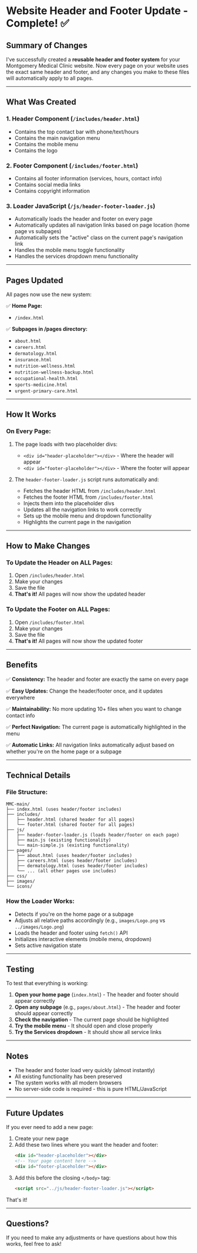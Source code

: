 # Website Header and Footer Update - Complete! ✅

## Summary of Changes

I've successfully created a **reusable header and footer system** for your Montgomery Medical Clinic website. Now every page on your website uses the exact same header and footer, and any changes you make to these files will automatically apply to all pages.

---

## What Was Created

### 1. **Header Component** (`/includes/header.html`)
- Contains the top contact bar with phone/text/hours
- Contains the main navigation menu
- Contains the mobile menu
- Contains the logo

### 2. **Footer Component** (`/includes/footer.html`)
- Contains all footer information (services, hours, contact info)
- Contains social media links
- Contains copyright information

### 3. **Loader JavaScript** (`/js/header-footer-loader.js`)
- Automatically loads the header and footer on every page
- Automatically updates all navigation links based on page location (home page vs subpages)
- Automatically sets the "active" class on the current page's navigation link
- Handles the mobile menu toggle functionality
- Handles the services dropdown menu functionality

---

## Pages Updated

All pages now use the new system:

✅ **Home Page:**
- `/index.html`

✅ **Subpages in /pages directory:**
- `about.html`
- `careers.html`
- `dermatology.html`
- `insurance.html`
- `nutrition-wellness.html`
- `nutrition-wellness-backup.html`
- `occupational-health.html`
- `sports-medicine.html`
- `urgent-primary-care.html`

---

## How It Works

### On Every Page:
1. The page loads with two placeholder divs:
   - `<div id="header-placeholder"></div>` - Where the header will appear
   - `<div id="footer-placeholder"></div>` - Where the footer will appear

2. The `header-footer-loader.js` script runs automatically and:
   - Fetches the header HTML from `/includes/header.html`
   - Fetches the footer HTML from `/includes/footer.html`
   - Injects them into the placeholder divs
   - Updates all the navigation links to work correctly
   - Sets up the mobile menu and dropdown functionality
   - Highlights the current page in the navigation

---

## How to Make Changes

### To Update the Header on ALL Pages:
1. Open `/includes/header.html`
2. Make your changes
3. Save the file
4. **That's it!** All pages will now show the updated header

### To Update the Footer on ALL Pages:
1. Open `/includes/footer.html`
2. Make your changes
3. Save the file
4. **That's it!** All pages will now show the updated footer

---

## Benefits

✅ **Consistency:** The header and footer are exactly the same on every page

✅ **Easy Updates:** Change the header/footer once, and it updates everywhere

✅ **Maintainability:** No more updating 10+ files when you want to change contact info

✅ **Perfect Navigation:** The current page is automatically highlighted in the menu

✅ **Automatic Links:** All navigation links automatically adjust based on whether you're on the home page or a subpage

---

## Technical Details

### File Structure:
```
MMC-main/
├── index.html (uses header/footer includes)
├── includes/
│   ├── header.html (shared header for all pages)
│   └── footer.html (shared footer for all pages)
├── js/
│   ├── header-footer-loader.js (loads header/footer on each page)
│   ├── main.js (existing functionality)
│   └── main-simple.js (existing functionality)
├── pages/
│   ├── about.html (uses header/footer includes)
│   ├── careers.html (uses header/footer includes)
│   ├── dermatology.html (uses header/footer includes)
│   └── ... (all other pages use includes)
├── css/
├── images/
└── icons/
```

### How the Loader Works:
- Detects if you're on the home page or a subpage
- Adjusts all relative paths accordingly (e.g., `images/Logo.png` vs `../images/Logo.png`)
- Loads the header and footer using `fetch()` API
- Initializes interactive elements (mobile menu, dropdown)
- Sets active navigation state

---

## Testing

To test that everything is working:

1. **Open your home page** (`index.html`) - The header and footer should appear correctly
2. **Open any subpage** (e.g., `pages/about.html`) - The header and footer should appear correctly
3. **Check the navigation** - The current page should be highlighted
4. **Try the mobile menu** - It should open and close properly
5. **Try the Services dropdown** - It should show all service links

---

## Notes

- The header and footer load very quickly (almost instantly)
- All existing functionality has been preserved
- The system works with all modern browsers
- No server-side code is required - this is pure HTML/JavaScript

---

## Future Updates

If you ever need to add a new page:

1. Create your new page
2. Add these two lines where you want the header and footer:
   ```html
   <div id="header-placeholder"></div>
   <!-- Your page content here -->
   <div id="footer-placeholder"></div>
   ```
3. Add this before the closing `</body>` tag:
   ```html
   <script src="../js/header-footer-loader.js"></script>
   ```

That's it!

---

## Questions?

If you need to make any adjustments or have questions about how this works, feel free to ask!
